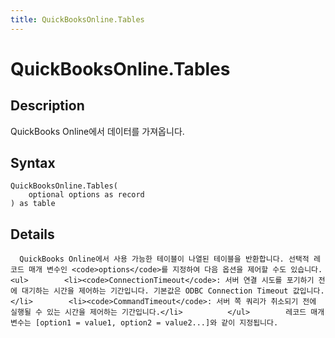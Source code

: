 ```yaml
---
title: QuickBooksOnline.Tables
---
```


# QuickBooksOnline.Tables


## Description

QuickBooks Online에서 데이터를 가져옵니다.


## Syntax

```powerquery
QuickBooksOnline.Tables(
    optional options as record
) as table
```


## Details

      QuickBooks Online에서 사용 가능한 테이블이 나열된 테이블을 반환합니다. 선택적 레코드 매개 변수인 <code>options</code>를 지정하여 다음 옵션을 제어할 수도 있습니다.      <ul>        <li><code>ConnectionTimeout</code>: 서버 연결 시도를 포기하기 전에 대기하는 시간을 제어하는 기간입니다. 기본값은 ODBC Connection Timeout 값입니다.</li>        <li><code>CommandTimeout</code>: 서버 쪽 쿼리가 취소되기 전에 실행될 수 있는 시간을 제어하는 기간입니다.</li>          </ul>        레코드 매개 변수는 [option1 = value1, option2 = value2...]와 같이 지정됩니다.    


